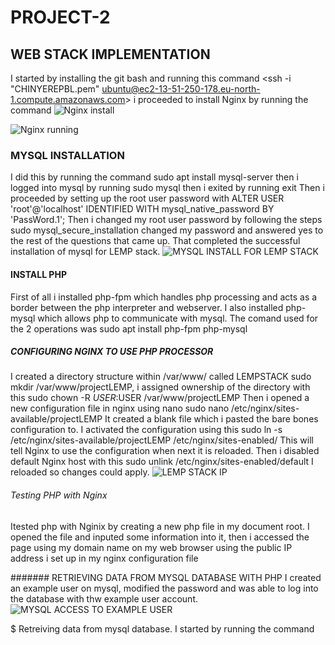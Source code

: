 # PROJECT-2
## WEB STACK IMPLEMENTATION 
I started by installing the git bash and running this command
 <ssh -i "CHINYEREPBL.pem" ubuntu@ec2-13-51-250-178.eu-north-1.compute.amazonaws.com>
 i proceeded to install Nginx by running the command <sudo apt install ngnix>
  ![Nginx install](https://github.com/Chinyereonyenwe34/Project1/assets/132712031/5bd3af16-c2f6-4666-919b-35dfdfcaa157)

 ![Nginx running](https://github.com/Chinyereonyenwe34/Project1/assets/132712031/2f656a94-245b-49f3-9207-b793504a751c)
### MYSQL INSTALLATION 
 I did this by running the command
 sudo apt install mysql-server
 then i logged into mysql by running
  sudo mysql
   then i exited by running exit
   Then i proceeded by setting up the root user password with
   ALTER USER 'root'@'localhost' IDENTIFIED WITH mysql_native_password BY 'PassWord.1';
 Then i changed my root user password by following the steps 
 sudo mysql_secure_installation
 changed my password and answered yes to the rest of the questions that came up. That completed the successful installation of mysql for LEMP stack.
 ![MYSQL INSTALL FOR LEMP STACK](https://github.com/Chinyereonyenwe34/Project1/assets/132712031/6fbb0c31-c883-4d6f-a861-dc681180e3a5)
 #### INSTALL PHP
 First of all i installed php-fpm which handles php processing and acts as a border between the php interpreter and webserver. I also installed php-mysql which allows php to communicate with mysql. The comand used for the 2 operations was sudo apt install php-fpm php-mysql
 ##### CONFIGURING NGINX TO USE PHP PROCESSOR
 I created a directory structure within /var/www/ called LEMPSTACK sudo mkdir /var/www/projectLEMP, i assigned ownership of the directory with this sudo chown -R $USER:$USER /var/www/projectLEMP
Then i opened a new configuration file in nginx using nano  sudo nano /etc/nginx/sites-available/projectLEMP
It created a blank file which i pasted the bare bones configuration to. I activated the configuration using this sudo ln -s /etc/nginx/sites-available/projectLEMP /etc/nginx/sites-enabled/
This will tell Nginx to use the configuration when next it is reloaded. Then i disabled default Nginx host with this sudo unlink /etc/nginx/sites-enabled/default
I reloaded so changes could apply. 
 ![LEMP STACK IP](https://github.com/Chinyereonyenwe34/Project1/assets/132712031/fbf28c5a-33cb-45b9-99a8-e9fff86783dc)
 ###### Testing PHP with Nginx
Itested php with Nginix by creating a new php file in my document root. I opened the file and inputed some information into it, then i accessed the page using my domain name on my web browser using the public IP address i set up in my nginx configuration file
 
 
 ####### RETRIEVING DATA FROM MYSQL DATABASE WITH PHP 
 I created an example user on mysql, modified the password and was able to log into the database with thw example user account.
 ![MYSQL ACCESS TO EXAMPLE USER](https://github.com/Chinyereonyenwe34/Project1/assets/132712031/3e40da31-8798-43d5-b03d-32f7576b4a28)
 
$ Retreiving data from mysql database. I started by running the command 
                             
 



 

  
  
 
     
